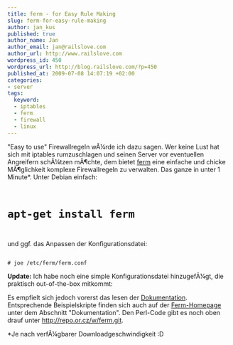```yaml
--- 
title: ferm - for Easy Rule Making
slug: ferm-for-easy-rule-making
author: jan_kus
published: true
author_name: Jan
author_email: jan@railslove.com
author_url: http://www.railslove.com
wordpress_id: 450
wordpress_url: http://blog.railslove.com/?p=450
published_at: 2009-07-08 14:07:19 +02:00
categories: 
- server
tags: 
  keyword: 
  - iptables
  - ferm
  - firewall
  - linux
---
```

"Easy to use" Firewallregeln w&Atilde;&frac14;rde ich dazu sagen. Wer keine Lust hat sich mit iptables rumzuschlagen und seinen Server vor eventuellen Angreifern sch&Atilde;&frac14;tzen m&Atilde;&para;chte, dem bietet <a href="http://ferm.foo-projects.org/">ferm</a> eine einfache und chicke M&Atilde;&para;glichkeit komplexe Firewallregeln zu verwalten. Das ganze in unter 1 Minute*. Unter Debian einfach:
<code>
# apt-get install ferm
</code>

und ggf. das Anpassen der Konfigurationsdatei:

<code>
# joe /etc/ferm/ferm.conf
</code>

<strong>Update:</strong> Ich habe noch eine simple Konfigurationsdatei hinzugef&Atilde;&frac14;gt, die praktisch out-of-the-box mitkommt:

<script src="http://gist.github.com/142775.js"></script>

Es empfielt sich jedoch vorerst das lesen der <a href="http://ferm.foo-projects.org/download/2.0/ferm.html">Dokumentation</a>. Entsprechende Beispielskripte finden sich auch auf der <a href="http://ferm.foo-projects.org/">Ferm-Homepage</a> unter dem Abschnitt "Dokumentation".
Den Perl-Code gibt es noch oben drauf unter <a href="http://repo.or.cz/w/ferm.git">http://repo.or.cz/w/ferm.git</a>.

*Je nach verf&Atilde;&frac14;gbarer Downloadgeschwindigkeit :D
